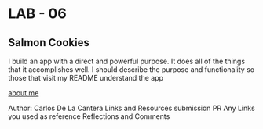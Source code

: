 # LAB - 06
## Salmon Cookies

I build an app with a direct and powerful purpose. It does all of the things that it accomplishes well. I should describe the purpose and functionality so those that visit my README understand the app

[about me](https://carlosecantera.github.io/cookie-stand/)

Author: Carlos De La Cantera
Links and Resources
submission PR
Any Links you used as reference
Reflections and Comments

